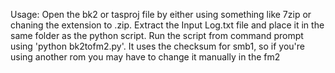 Usage: Open the bk2 or tasproj file by either using something like 7zip or chaning the extension to .zip. Extract the Input Log.txt file and place it in the same folder as the python script. Run the script from command prompt using 'python bk2tofm2.py'.
It uses the checksum for smb1, so if you're using another rom you may have to change it manually in the fm2
